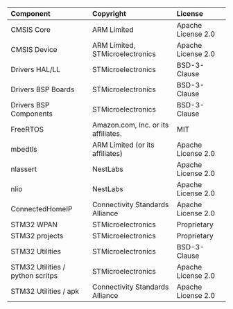 | Component                        | Copyright                            | License                 |                
|:---------                        |:----------                           |:-------                 |
| CMSIS Core                       | ARM Limited                          | Apache License 2.0      |
| CMSIS Device                     | ARM Limited, STMicroelectronics      | Apache License 2.0      |
| Drivers HAL/LL                   | STMicroelectronics                   | BSD-3-Clause            |
| Drivers BSP Boards               | STMicroelectronics                   | BSD-3-Clause            |
| Drivers BSP Components           | STMicroelectronics                   | BSD-3-Clause            |
| FreeRTOS                         | Amazon.com, Inc. or its affiliates.  | MIT                     |
| mbedtls                          | ARM Limited (or its affiliates)      | Apache License 2.0      |
| nlassert                         | NestLabs                             | Apache License 2.0      |
| nlio                             | NestLabs                             | Apache License 2.0      |
| ConnectedHomeIP                  | Connectivity Standards Alliance      | Apache License 2.0      |
| STM32 WPAN                       | STMicroelectronics                   | Proprietary             |
| STM32 projects                   | STMicroelectronics                   | Proprietary             |
| STM32 Utilities                  | STMicroelectronics                   | BSD-3-Clause            |
| STM32 Utilities / python scritps | STMicroelectronics                   | Apache License 2.0      |
| STM32 Utilities / apk            | Connectivity Standards Alliance      | Apache License 2.0      |
